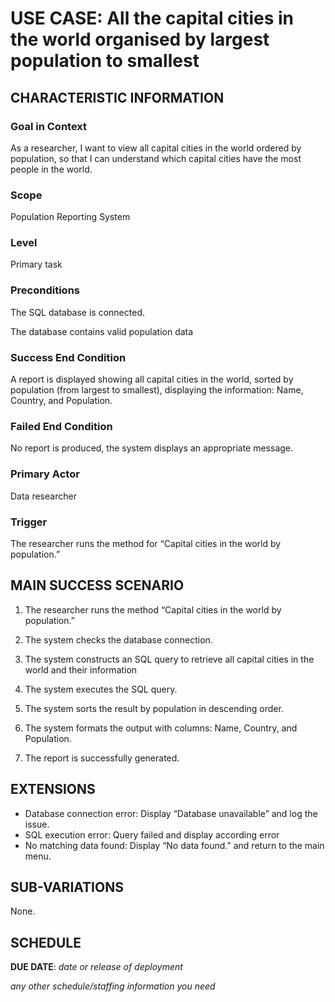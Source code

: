 # USE CASE: All the capital cities in the world organised by largest population to smallest

## CHARACTERISTIC INFORMATION

### Goal in Context


As a researcher, I want to view all capital cities in the world ordered by population, so that I can understand which capital cities have the most people in the world.


### Scope

Population Reporting System

### Level

Primary task

### Preconditions

The SQL database is connected.

The database contains valid population data

### Success End Condition

A report is displayed showing all capital cities in the world, sorted by population (from largest to smallest), displaying the information: Name, Country, and Population.

### Failed End Condition

No report is produced, the system displays an appropriate message.

### Primary Actor

Data researcher

### Trigger

The researcher runs the method for “Capital cities in the world by population.”

## MAIN SUCCESS SCENARIO

1. The researcher runs the method “Capital cities in the world by population.”

2. The system checks the database connection.

3. The system constructs an SQL query to retrieve all capital cities in the world and their information

4. The system executes the SQL query.

5. The system sorts the result by population in descending order.

6. The system formats the output with columns: Name, Country, and Population.

7. The report is successfully generated.

## EXTENSIONS

- Database connection error: Display “Database unavailable” and log the issue.
- SQL execution error: Query failed and display according error
- No matching data found: Display “No data found.” and return to the main menu.

## SUB-VARIATIONS

None.

## SCHEDULE

**DUE DATE**: *date or release of deployment*

*any other schedule/staffing information you need*